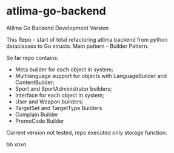# atlima-go-backend
Atlima Go Backend Development Version

This Repo - start of total refactoring atlima backend from python dataclasses to Go structs.
Main pattern - Builder Pattern.

So far repo contains:
- Meta builder for each object in system;
- Multilanguage support for objects with LanguageBuilder and ContentBuilder;
- Sport and SportAdministrator builders;
- Interface for each object in system;
- User and Weapon builders;
- TargetSet and TargetType Builders
- Complain Builder
- PromoCode Builder

Current version not tested, repo executed only storage function.

bb xoxo
